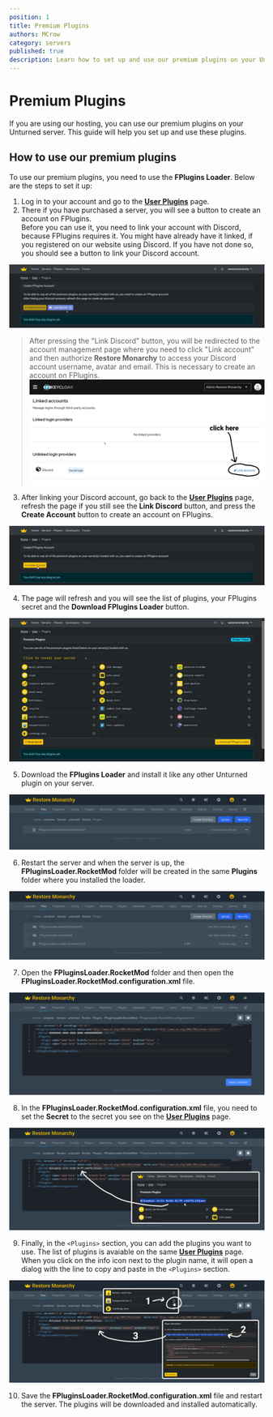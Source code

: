 ```yaml
---
position: 1
title: Premium Plugins
authors: MCrow
category: servers
published: true
description: Learn how to set up and use our premium plugins on your Unturned server hosted with us.
---
```


# Premium Plugins
If you are using our hosting, you can use our premium plugins on your Unturned server. This guide will help you set up and use these plugins.

## How to use our premium plugins
To use our premium plugins, you need to use the **FPlugins Loader**. Below are the steps to set it up:

1. Log in to your account and go to the **[User Plugins](https://restoremonarchy.com/user/plugins)** page.
2. There if you have purchased a server, you will see a button to create an account on FPlugins.  
Before you can use it, you need to link your account with Discord, because FPlugins requires it. You might have already have it linked, if you registered on our website using Discord. If you have not done so, you should see a button to link your Discord account.

![link discord](assets/link-discord.png)

> After pressing the "Link Discord" button, you will be redirected to the account management page where you need to click "Link account" and then authorize **Restore Monarchy** to access your Discord account username, avatar and email. This is necessary to create an account on FPlugins.
> ![link discord](assets/link-discord-2.png)

3. After linking your Discord account, go back to the **[User Plugins](https://restoremonarchy.com/user/plugins)** page, refresh the page if you still see the **Link Discord** button, and press the **Create Account** button to create an account on FPlugins.

![create fplugins account](assets/create-fplugins-account.png)

4. The page will refresh and you will see the list of plugins, your FPlugins secret and the **Download FPlugins Loader** button. 

![premium plugins](assets/premium-plugins.png)

5. Download the **FPlugins Loader** and install it like any other Unturned plugin on your server.

![fplugins loader install](assets/fplugins-loader-install.png)

6. Restart the server and when the server is up, the **FPluginsLoader.RocketMod** folder will be created in the same **Plugins** folder where you installed the loader.

![fplugins loader folder](assets/fplugins-loader-folder.png)

7. Open the **FPluginsLoader.RocketMod** folder and then open the **FPluginsLoader.RocketMod.configuration.xml** file.  

![fplugins loader configuration](assets/fplugins-loader-configuration.png)

8. In the **FPluginsLoader.RocketMod.configuration.xml** file, you need to set the **Secret** to the secret you see on the **[User Plugins](https://restoremonarchy.com/user/plugins)** page.

![fplugins loader secret](assets/fplugins-loader-secret.png)

9. Finally, in the `<Plugins>` section, you can add the plugins you want to use. The list of plugins is avaiable on the same **[User Plugins](https://restoremonarchy.com/user/plugins)** page. When you click on the info icon next to the plugin name, it will open a dialog with the 
line to copy and paste in the `<Plugins>` section.

![fplugins loader add plugin](assets/fplugins-loader-add-plugin.png)

10. Save the **FPluginsLoader.RocketMod.configuration.xml** file and restart the server. The plugins will be downloaded and installed automatically.